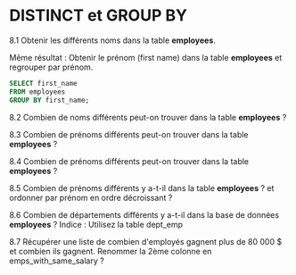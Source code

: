# DISTINCT et GROUP BY

8.1 Obtenir les différents noms dans la table **employees**.

Même résultat : Obtenir le prénom (first name) dans la table **employees** et regrouper par prénom.
```sql
SELECT first_name
FROM employees
GROUP BY first_name;
```

8.2 Combien de noms différents peut-on trouver dans la table **employees** ?

8.3 Combien de prénoms différents peut-on trouver dans la table **employees** ?

8.4 Combien de prénoms différents peut-on trouver dans la table **employees** ?

8.5 Combien de prénoms différents y a-t-il dans la table **employees** ? et ordonner par prénom en ordre décroissant ?

8.6 Combien de départements différents y a-t-il dans la base de données **employees** ?
Indice : Utilisez la table dept_emp

8.7 Récupérer une liste de combien d'employés gagnent plus de 80 000 $ et combien ils gagnent. Renommer la 2ème colonne en emps_with_same_salary ?
